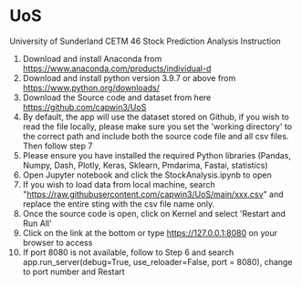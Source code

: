 # UoS
University of Sunderland
CETM 46 Stock Prediction Analysis
Instruction
1.	Download and install Anaconda from https://www.anaconda.com/products/individual-d
2.	Download and install python version 3.9.7 or above from https://www.python.org/downloads/
3.	Download the Source code and dataset from here https://github.com/capwin3/UoS
4.	By default, the app will use the dataset stored on Github, if you wish to read the file locally, please make sure you set the 'working directory' to the correct path and include both the source code file and all csv files. Then follow step 7
5.	Please ensure you have installed the required Python libraries (Pandas, Numpy, Dash, Plotly, Keras, Sklearn, Pmdarima, Fastai, statistics)
6.	Open Jupyter notebook and click the StockAnalysis.ipynb to open
7.	If you wish to load data from local machine, search "https://raw.githubusercontent.com/capwin3/UoS/main/xxx.csv" and replace the entire sting with the csv file name only.
8.	Once the source code is open, click on Kernel and select 'Restart and Run All'
9.	Click on the link at the bottom or type https://127.0.0.1:8080 on your browser to access
10.	If port 8080 is not available, follow to Step 6 and search app.run_server(debug=True, use_reloader=False, port = 8080), change to port number and Restart
  
